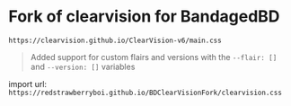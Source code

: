 # Fork of clearvision for BandagedBD 
`https://clearvision.github.io/ClearVision-v6/main.css`

 > Added support for custom flairs and versions with the `--flair: []` and `--version: []` variables

import url: `https://redstrawberryboi.github.io/BDClearVisionFork/clearvision.css`

